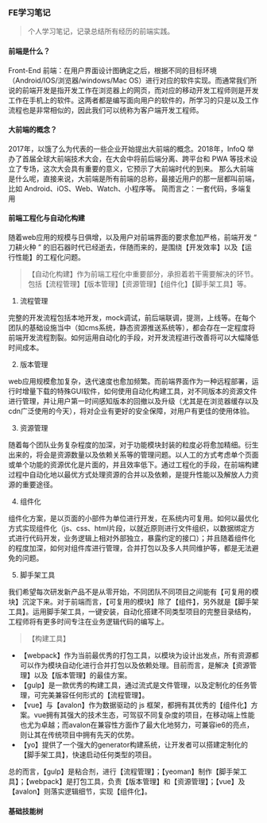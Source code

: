 ### FE学习笔记

> 个人学习笔记，记录总结所有经历的前端实践。

#### 前端是什么？

Front-End 前端：在用户界面设计图确定之后，根据不同的目标环境（Android/IOS/浏览器/windows/Mac OS）进行对应的软件实现。而通常我们所说的前端开发是指开发工作在浏览器上的网页，而对应的移动开发工程师则是开发工作在手机上的软件。这两者都是编写面向用户的软件的，所学习的只是以及工作流程也是非常相似的，因此我们可以统称为客户端开发工程师。

#### 大前端的概念？

2017年，以饿了么为代表的一些企业开始提出大前端的概念。2018年，InfoQ 举办了首届全球大前端技术大会，在大会中将前后端分离、跨平台和 PWA 等技术设立了专场，这次大会具有重要的意义，它预示了大前端时代的到来。
那么大前端是什么呢，直接来说，大前端是所有前端的总称，最接近用户的那一层都叫前端，比如 Android、iOS、Web、Watch、小程序等。
简而言之：一套代码，多端复用

#### 前端工程化与自动化构建

随着web应用的规模与日俱增，以及用户对前端界面的要求愈加严格，前端开发 “ 刀耕火种 ” 的旧石器时代已经逝去，伴随而来的，是围绕【开发效率】以及【运行性能】的工程化问题。


> 【自动化构建】作为前端工程化中重要部分，承担着若干需要解决的环节。包括【流程管理】【版本管理】【资源管理】【组件化】【脚手架工具】等。

1. 流程管理

完整的开发流程包括本地开发，mock调试，前后端联调，提测，上线等。在每个团队的基础设施当中（如cms系统，静态资源推送系统等），都会存在一定程度将前端开发流程割裂。如何运用自动化的手段，对开发流程进行改善将可以大幅降低时间成本。

2. 版本管理

web应用规模愈加复杂，迭代速度也愈加频繁。而前端界面作为一种远程部署，运行时增量下载的特殊GUI软件，如何使用自动化构建工具，对不同版本的资源文件进行管理，并让用户第一时间感知版本的回撤以及升级（尤其是在浏览器缓存以及cdn广泛使用的今天），将对企业有更好的安全保障，对用户有更佳的使用体验。

3. 资源管理

随着每个团队业务复杂程度的加深，对于功能模块封装的粒度必将愈加精细。衍生出来的，将会是资源数量以及依赖关系等的管理问题。以人工的方式考虑单个页面或单个功能的资源优化是片面的，并且效率低下。通过工程化的手段，在前端构建过程中自动化地以最优方式处理资源的合并以及依赖，是提升性能以及解放人力资源的重要途径。

4. 组件化

组件化方案，是以页面的小部件为单位进行开发，在系统内可复用。如何以最优化方式实现组件化（js、css、html片段，以就近原则进行文件组织，以数据绑定方式进行代码开发，业务逻辑上相对外部独立，暴露约定的接口）；并且随着组件化的程度加深，如何对组件库进行管理，合并打包以及多人共同维护等，都是无法避免的问题。

5. 脚手架工具

我们希望每次研发新产品不是从零开始，不同团队不同项目之间能有【可复用的模块】沉淀下来。对于前端而言，【可复用的模块】除了【组件】，另外就是【脚手架工具】。运用脚手架工具，一键安装，自动化搭建不同类型项目的完整目录结构，工程师将有更多时间专注在业务逻辑代码的编写上。


> 【构建工具】

- 【webpack】作为当前最优秀的打包工具，以模块为设计出发点，所有资源都可以作为模块自动化进行合并打包以及依赖处理。目前而言，是解决【资源管理】以及【版本管理】的最佳方案。
- 【gulp】是一款优秀的构建工具，通过流式是文件管理，以及定制化的任务管理，可完美兼容任何形式的【流程管理】。
- 【vue】与【avalon】作为数据驱动的 js 框架，都拥有其优秀的【组件化】方案。vue拥有其强大的技术生态，可驾驭不同复杂度的项目，在移动端上性能也尤为卓越；而avalon在兼容性方面作了最大化地努力，可兼容ie6的亮点，则让其在传统项目中拥有先天的优势。
- 【yo】提供了一个强大的generator构建系统，让开发者可以搭建定制化的【脚手架工具】，快速启动任何类型的项目。

总的而言，【gulp】是粘合剂，进行【流程管理】；【yeoman】制作【脚手架工具】；【webpack】是打包工具，负责【版本管理】和【资源管理】；【vue】及【avalon】则落实逻辑细节，实现【组件化】。



#### 基础技能树

